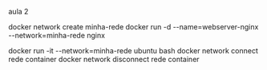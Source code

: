 aula 2

docker network create minha-rede
docker run -d --name=webserver-nginx --network=minha-rede nginx





docker run -it --network=minha-rede ubuntu bash
docker network connect rede container
docker network disconnect rede container
